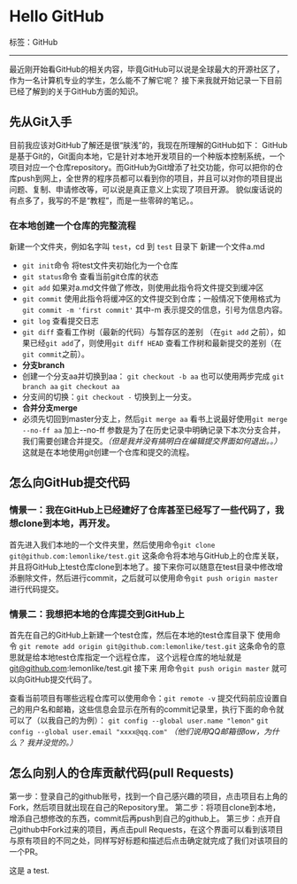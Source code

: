 # Hello GitHub

标签：GitHub

---

最近刚开始看GitHub的相关内容，毕竟GitHub可以说是全球最大的开源社区了，作为一名计算机专业的学生，怎么能不了解它呢？
接下来我就开始记录一下目前已经了解到的关于GitHub方面的知识。
## 先从Git入手
目前我应该对GitHub了解还是很“肤浅”的，我现在所理解的GitHub如下：
GitHub是基于Git的，Git面向本地，它是针对本地开发项目的一个种版本控制系统，一个项目对应一个仓库repository。而GitHub为Git增添了社交功能，你可以把你的仓库push到网上，全世界的程序员都可以看到你的项目，并且可以对你的项目提出问题、复制、申请修改等，可以说是真正意义上实现了项目开源。
貌似废话说的有点多了，我写的不是“教程”，而是一些零碎的笔记。。

### 在本地创建一个仓库的完整流程
新建一个文件夹，例如名字叫 `test`，cd 到 `test` 目录下 新建一个文件a.md 

- `git init`命令 将test文件夹初始化为一个仓库
- `git status`命令 查看当前git仓库的状态
- `git add` 如果对a.md文件做了修改，则使用此指令将文件提交到缓冲区
- `git commit` 使用此指令将缓冲区的文件提交到仓库；一般情况下使用格式为 `git commit -m 'first commit'` 其中-m 表示提交的信息，引号为信息内容。
- `git log` 查看提交日志
- `git diff` 查看工作树（最新的代码）与暂存区的差别 （在`git add` 之前），如果已经`git add`了，则使用`git diff HEAD` 查看工作树和最新提交的差别（在`git commit`之前）。
- **分支branch**
 - 创建一个分支aa并切换到aa： `git checkout -b aa` 也可以使用两步完成 `git branch aa` `git checkout aa`
 - 分支间的切换：`git checkout -` 切换到上一分支。
- **合并分支merge** 
 - 必须先切回到master分支上，然后`git merge aa` 看书上说最好使用`git merge --no-ff aa` 加上--no-ff 参数是为了在历史记录中明确记录下本次分支合并，我们需要创建合并提交。*（但是我并没有搞明白在编辑提交界面如何退出。。）*
这就是在本地使用git创建一个仓库和提交的流程。

## 怎么向GitHub提交代码
### 情景一：我在GitHub上已经建好了仓库甚至已经写了一些代码了，我想clone到本地，再开发。
首先进入我们本地的一个文件夹里，然后使用命令`git clone git@github.com:lemonlike/test.git` 这条命令将本地与GitHub上的仓库关联，并且将GitHub上test仓库clone到本地了。接下来你可以随意在test目录中修改增添删除文件，然后进行commit，之后就可以使用命令`git push origin master` 进行代码提交。
### 情景二：我想把本地的仓库提交到GitHub上
首先在自己的GitHub上新建一个test仓库，然后在本地的test仓库目录下 使用命令 `git remote add origin git@github.com:lemonlike/test.git` 这条命令的意思就是给本地test仓库指定一个远程仓库， 这个远程仓库的地址就是 git@github.com:lemonlike/test.git
接下来 用命令`git push origin master` 就可以向GitHub提交代码了。

查看当前项目有哪些远程仓库可以使用命令：`git remote -v`
提交代码前应设置自己的用户名和邮箱，这些信息会显示在所有的commit记录里，执行下面的命令就可以了（以我自己的为例）：
`git config --global user.name "lemon"`
`git config --global user.email "xxxx@qq.com"` *（他们说用QQ邮箱很low，为什么？ 我并没觉的。）*
## 怎么向别人的仓库贡献代码(pull Requests)

第一步：登录自己的github账号，找到一个自己感兴趣的项目，点击项目右上角的Fork，然后项目就出现在自己的Repository里。
第二步：将项目clone到本地，增添自己想修改的东西，commit后再push到自己的github上。
第三步：点开自己github中Fork过来的项目，再点击pull Requests，在这个界面可以看到该项目与原有项目的不同之处，同样写好标题和描述后点击确定就完成了我们对该项目的一个PR。

这是 a test.
